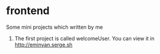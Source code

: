 # frontend
Some mini projects which written by me
1. The first project is called welcomeUser. You can view it in
http://eminyan.serge.sh
